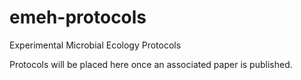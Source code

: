 emeh-protocols
==============

Experimental Microbial Ecology Protocols

Protocols will be placed here once an associated paper is published.
